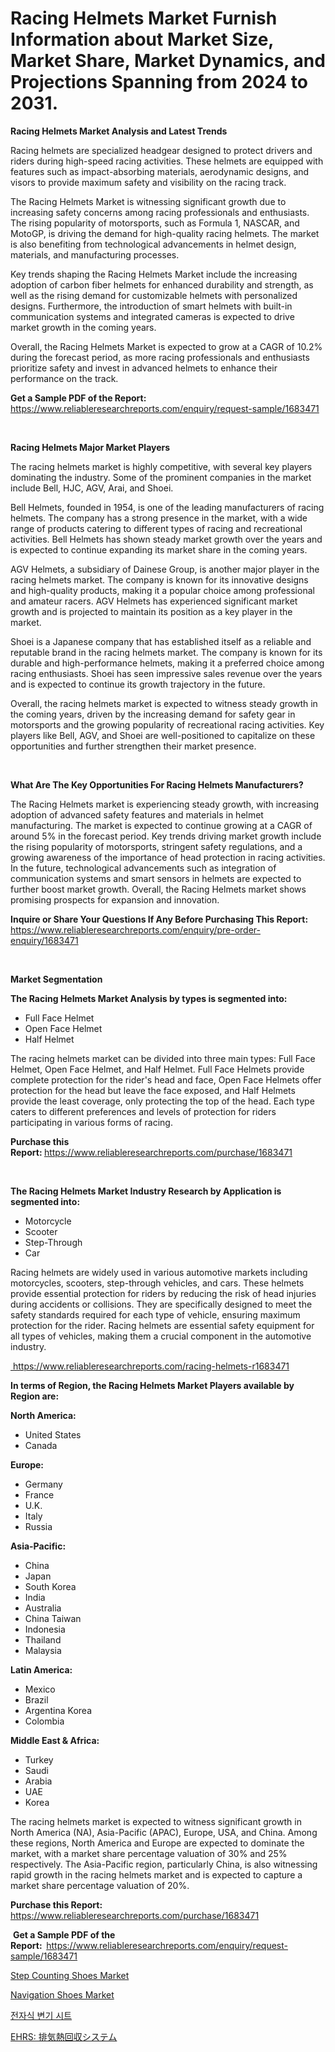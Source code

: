 <p><h1>Racing Helmets Market Furnish Information about Market Size, Market Share, Market Dynamics, and Projections Spanning from 2024 to 2031.</h1></p><p><strong>Racing Helmets Market Analysis and Latest Trends</strong></p>
<p><p>Racing helmets are specialized headgear designed to protect drivers and riders during high-speed racing activities. These helmets are equipped with features such as impact-absorbing materials, aerodynamic designs, and visors to provide maximum safety and visibility on the racing track.</p><p>The Racing Helmets Market is witnessing significant growth due to increasing safety concerns among racing professionals and enthusiasts. The rising popularity of motorsports, such as Formula 1, NASCAR, and MotoGP, is driving the demand for high-quality racing helmets. The market is also benefiting from technological advancements in helmet design, materials, and manufacturing processes.</p><p>Key trends shaping the Racing Helmets Market include the increasing adoption of carbon fiber helmets for enhanced durability and strength, as well as the rising demand for customizable helmets with personalized designs. Furthermore, the introduction of smart helmets with built-in communication systems and integrated cameras is expected to drive market growth in the coming years.</p><p>Overall, the Racing Helmets Market is expected to grow at a CAGR of 10.2% during the forecast period, as more racing professionals and enthusiasts prioritize safety and invest in advanced helmets to enhance their performance on the track.</p></p>
<p><strong>Get a Sample PDF of the Report:&nbsp;</strong> <a href="https://www.reliableresearchreports.com/enquiry/request-sample/1683471">https://www.reliableresearchreports.com/enquiry/request-sample/1683471</a></p>
<p>&nbsp;</p>
<p><strong>Racing Helmets Major Market Players</strong></p>
<p><p>The racing helmets market is highly competitive, with several key players dominating the industry. Some of the prominent companies in the market include Bell, HJC, AGV, Arai, and Shoei.</p><p>Bell Helmets, founded in 1954, is one of the leading manufacturers of racing helmets. The company has a strong presence in the market, with a wide range of products catering to different types of racing and recreational activities. Bell Helmets has shown steady market growth over the years and is expected to continue expanding its market share in the coming years.</p><p>AGV Helmets, a subsidiary of Dainese Group, is another major player in the racing helmets market. The company is known for its innovative designs and high-quality products, making it a popular choice among professional and amateur racers. AGV Helmets has experienced significant market growth and is projected to maintain its position as a key player in the market.</p><p>Shoei is a Japanese company that has established itself as a reliable and reputable brand in the racing helmets market. The company is known for its durable and high-performance helmets, making it a preferred choice among racing enthusiasts. Shoei has seen impressive sales revenue over the years and is expected to continue its growth trajectory in the future.</p><p>Overall, the racing helmets market is expected to witness steady growth in the coming years, driven by the increasing demand for safety gear in motorsports and the growing popularity of recreational racing activities. Key players like Bell, AGV, and Shoei are well-positioned to capitalize on these opportunities and further strengthen their market presence.</p></p>
<p>&nbsp;</p>
<p><strong>What Are The Key Opportunities For Racing Helmets Manufacturers?</strong></p>
<p><p>The Racing Helmets market is experiencing steady growth, with increasing adoption of advanced safety features and materials in helmet manufacturing. The market is expected to continue growing at a CAGR of around 5% in the forecast period. Key trends driving market growth include the rising popularity of motorsports, stringent safety regulations, and a growing awareness of the importance of head protection in racing activities. In the future, technological advancements such as integration of communication systems and smart sensors in helmets are expected to further boost market growth. Overall, the Racing Helmets market shows promising prospects for expansion and innovation.</p></p>
<p><strong>Inquire or Share Your Questions If Any Before Purchasing This Report:</strong> <a href="https://www.reliableresearchreports.com/enquiry/pre-order-enquiry/1683471">https://www.reliableresearchreports.com/enquiry/pre-order-enquiry/1683471</a></p>
<p>&nbsp;</p>
<p><strong>Market Segmentation</strong></p>
<p><strong>The Racing Helmets Market Analysis by types is segmented into:</strong></p>
<p><ul><li>Full Face Helmet</li><li>Open Face Helmet</li><li>Half Helmet</li></ul></p>
<p><p>The racing helmets market can be divided into three main types: Full Face Helmet, Open Face Helmet, and Half Helmet. Full Face Helmets provide complete protection for the rider's head and face, Open Face Helmets offer protection for the head but leave the face exposed, and Half Helmets provide the least coverage, only protecting the top of the head. Each type caters to different preferences and levels of protection for riders participating in various forms of racing.</p></p>
<p><strong>Purchase this Report:&nbsp;</strong><a href="https://www.reliableresearchreports.com/purchase/1683471">https://www.reliableresearchreports.com/purchase/1683471</a></p>
<p>&nbsp;</p>
<p><strong>The Racing Helmets Market Industry Research by Application is segmented into:</strong></p>
<p><ul><li>Motorcycle</li><li>Scooter</li><li>Step-Through</li><li>Car</li></ul></p>
<p><p>Racing helmets are widely used in various automotive markets including motorcycles, scooters, step-through vehicles, and cars. These helmets provide essential protection for riders by reducing the risk of head injuries during accidents or collisions. They are specifically designed to meet the safety standards required for each type of vehicle, ensuring maximum protection for the rider. Racing helmets are essential safety equipment for all types of vehicles, making them a crucial component in the automotive industry.</p></p>
<p><a href="https://www.reliableresearchreports.com/racing-helmets-r1683471">&nbsp;https://www.reliableresearchreports.com/racing-helmets-r1683471</a></p>
<p><strong>In terms of Region, the Racing Helmets Market Players available by Region are:</strong></p>
<p>
    <p> <strong> North America: </strong>
        <ul>
            <li>United States</li>
            <li>Canada</li>
        </ul>
        </p> 
    <p> <strong> Europe: </strong>
        <ul>
            <li>Germany</li>
            <li>France</li>
            <li>U.K.</li>
            <li>Italy</li>
            <li>Russia</li>
        </ul>
        </p> 
    <p> <strong> Asia-Pacific: </strong>
        <ul>
            <li>China</li>
            <li>Japan</li>
            <li>South Korea</li>
            <li>India</li>
            <li>Australia</li>
            <li>China Taiwan</li>
            <li>Indonesia</li>
            <li>Thailand</li>
            <li>Malaysia</li>
        </ul>
        </p> 
    <p> <strong> Latin America: </strong>
        <ul>
            <li>Mexico</li>
            <li>Brazil</li>
            <li>Argentina Korea</li>
            <li>Colombia</li>
        </ul>
        </p> 
    <p> <strong> Middle East & Africa: </strong>
        <ul>
            <li>Turkey</li>
            <li>Saudi</li>
            <li>Arabia</li>
            <li>UAE</li>
            <li>Korea</li>
        </ul>
    </p>
    </p>
<p><p>The racing helmets market is expected to witness significant growth in North America (NA), Asia-Pacific (APAC), Europe, USA, and China. Among these regions, North America and Europe are expected to dominate the market, with a market share percentage valuation of 30% and 25% respectively. The Asia-Pacific region, particularly China, is also witnessing rapid growth in the racing helmets market and is expected to capture a market share percentage valuation of 20%.</p></p>
<p><strong>Purchase this Report: </strong><a href="https://www.reliableresearchreports.com/purchase/1683471">https://www.reliableresearchreports.com/purchase/1683471</a></p>
<p>&nbsp;<strong>Get a Sample PDF of the Report:&nbsp;&nbsp;</strong><a href="https://www.reliableresearchreports.com/enquiry/request-sample/1683471">https://www.reliableresearchreports.com/enquiry/request-sample/1683471</a></p>
<p><strong></strong></p>
<p><p><a href="https://github.com/jahid123ahm/Market-Research-Report-List-1/blob/main/step-counting-shoes-market.md">Step Counting Shoes Market</a></p><p><a href="https://github.com/riwar777/Market-Research-Report-List-1/blob/main/navigation-shoes-market.md">Navigation Shoes Market</a></p><p><a href="https://github.com/hzumrdvas204296/Market-Research-Report-List-2/blob/main/4787627149103.md">전자식 변기 시트</a></p><p><a href="https://github.com/hilmi-2a/Market-Research-Report-List-2/blob/main/2236816141246.md">EHRS: 排気熱回収システム</a></p></p>